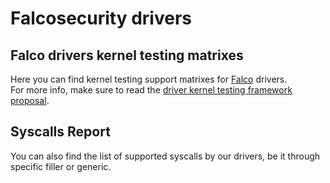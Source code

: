 # Falcosecurity drivers

## Falco drivers kernel testing matrixes

Here you can find kernel testing support matrixes for [Falco](https://falco.org/) drivers.  
For more info, make sure to read the [driver kernel testing framework proposal](https://github.com/falcosecurity/libs/blob/master/proposals/20230530-driver-kernel-testing-framework.md).  

## Syscalls Report

You can also find the list of supported syscalls by our drivers, be it through specific filler or generic.
